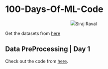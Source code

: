 # 100-Days-Of-ML-Code
<p align="center">
  <img src="https://github.com/MDSADABWASIM/ML-Project/blob/master/assets/ml_image.png>
</p>


100 Days of Machine Learning Coding as proposed by [Siraj Raval](https://github.com/llSourcell)

Get the datasets from [here](https://github.com/MDSADABWASIM/ML-Project/tree/master/datasets)

## Data PreProcessing | Day 1
Check out the code from [here](https://github.com/MDSADABWASIM/ML-Project/blob/master/Code/Day1-DataPreprocessing.ipynb).

